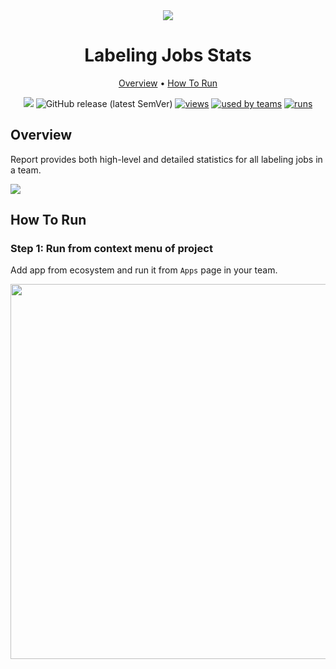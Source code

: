 <div align="center" markdown>

<img src="https://i.imgur.com/XThSU5x.png"/>

# Labeling Jobs Stats

<p align="center">

  <a href="#Overview">Overview</a> •
  <a href="#How-To-Run">How To Run</a>
</p>

[![](https://img.shields.io/badge/slack-chat-green.svg?logo=slack)](https://supervise.ly/slack)
![GitHub release (latest SemVer)](https://img.shields.io/github/v/release/supervisely-ecosystem/labeling-jobs-stats)
[![views](https://app.supervise.ly/public/api/v3/ecosystem.counters?repo=supervisely-ecosystem/labeling-jobs-stats&counter=views&label=views)](https://supervise.ly)
[![used by teams](https://app.supervise.ly/public/api/v3/ecosystem.counters?repo=supervisely-ecosystem/labeling-jobs-stats&counter=downloads&label=used%20by%20teams)](https://supervise.ly)
[![runs](https://app.supervise.ly/public/api/v3/ecosystem.counters?repo=supervisely-ecosystem/labeling-jobs-stats&counter=runs&label=runs&123)](https://supervise.ly)

</div>

## Overview

Report provides both high-level and detailed statistics for all labeling jobs in a team.

<img src="https://i.imgur.com/93HaCC3.png"/>

## How To Run

### Step 1: Run from context menu of project

Add app from ecosystem and run it from `Apps` page in your team.

<img src="https://i.imgur.com/0uTRa3V.png" width="600"/>


